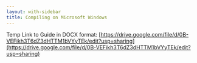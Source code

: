 ```yaml
---
layout: with-sidebar
title: Compiling on Microsoft Windows
---
```


Temp Link to Guide in DOCX format:
[https://drive.google.com/file/d/0B-VEFikh3T6dZ3dHTTM1bVYyTEk/edit?usp=sharing](https://drive.google.com/file/d/0B-VEFikh3T6dZ3dHTTM1bVYyTEk/edit?usp=sharing)

